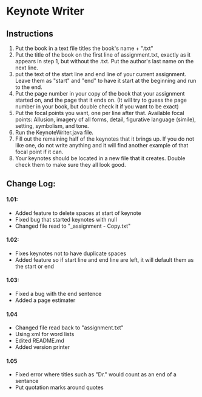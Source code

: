 # Keynote Writer

## Instructions
1. Put the book in a text file titles the book's name + ".txt"
2. Put the title of the book on the first line of assignment.txt, exactly as it appears in step 1, but without the .txt. Put the author's last name on the next line.
3. put the text of the start line and end line of your current assignment. Leave them as "start" and "end" to have it start at the beginning and run to the end.
4. Put the page number in your copy of the book that your assignment started on, and the page that it ends on. (It will try to guess the page number in your book, but double check it if you want to be exact)
5. Put the focal points you want, one per line after that. Available focal points: Allusion, imagery of all forms, detail, figurative language (simile), setting, symbolism, and tone.
6. Run the KeynoteWriter.java file.
7. Fill out the remaining half of the keynotes that it brings up. If you do not like one, do not write anything and it will find another example of that focal point if it can.
8. Your keynotes should be located in a new file that it creates. Double check them to make sure they all look good.

## Change Log:

#### 1.01:
- Added feature to delete spaces at start of keynote
- Fixed bug that started keynotes with null
- Changed file read to "_assignment - Copy.txt"

#### 1.02:
- Fixes keynotes not to have duplicate spaces
- Added feature so if start line and end line are left, it will default them as the start or end

#### 1.03:
- Fixed a bug with the end sentence
- Added a page estimater

#### 1.04
- Changed file read back to "assignment.txt"
- Using xml for word lists
- Edited README.md
- Added version printer

#### 1.05
- Fixed error where titles such as "Dr." would count as an end of a sentance
- Put quotation marks around quotes 
